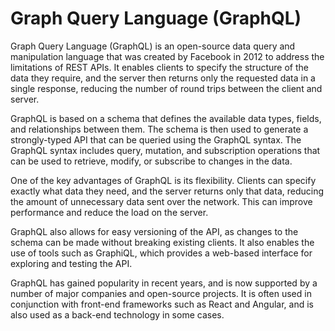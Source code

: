 # Graph Query Language (GraphQL)

Graph Query Language (GraphQL) is an open-source data query and manipulation language that was created by Facebook in 2012 to address the limitations of REST APIs. It enables clients to specify the structure of the data they require, and the server then returns only the requested data in a single response, reducing the number of round trips between the client and server.

GraphQL is based on a schema that defines the available data types, fields, and relationships between them. The schema is then used to generate a strongly-typed API that can be queried using the GraphQL syntax. The GraphQL syntax includes query, mutation, and subscription operations that can be used to retrieve, modify, or subscribe to changes in the data.

One of the key advantages of GraphQL is its flexibility. Clients can specify exactly what data they need, and the server returns only that data, reducing the amount of unnecessary data sent over the network. This can improve performance and reduce the load on the server.

GraphQL also allows for easy versioning of the API, as changes to the schema can be made without breaking existing clients. It also enables the use of tools such as GraphiQL, which provides a web-based interface for exploring and testing the API.

GraphQL has gained popularity in recent years, and is now supported by a number of major companies and open-source projects. It is often used in conjunction with front-end frameworks such as React and Angular, and is also used as a back-end technology in some cases.
